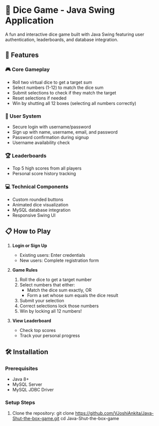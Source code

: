 # 🎲 Dice Game - Java Swing Application

A fun and interactive dice game built with Java Swing featuring user authentication, leaderboards, and database integration.

## 🚀 Features

### 🎮 Core Gameplay
- Roll two virtual dice to get a target sum
- Select numbers (1-12) to match the dice sum
- Submit selections to check if they match the target
- Reset selections if needed
- Win by shutting all 12 boxes (selecting all numbers correctly)

### 👤 User System
- Secure login with username/password
- Sign up with name, username, email, and password
- Password confirmation during signup
- Username availability check

### 🏆 Leaderboards
- Top 5 high scores from all players
- Personal score history tracking

### 💻 Technical Components
- Custom rounded buttons
- Animated dice visualization
- MySQL database integration
- Responsive Swing UI

## 📋 How to Play

1. **Login or Sign Up**
   - Existing users: Enter credentials
   - New users: Complete registration form

2. **Game Rules**
   1. Roll the dice to get a target number
   2. Select numbers that either:
      - Match the dice sum exactly, OR
      - Form a set whose sum equals the dice result
   3. Submit your selection
   4. Correct selections lock those numbers
   5. Win by locking all 12 numbers!

3. **View Leaderboard**
   - Check top scores
   - Track your personal progress

## 🛠️ Installation

### Prerequisites
- Java 8+
- MySQL Server
- MySQL JDBC Driver

### Setup Steps
1. Clone the repository:
   git clone https://github.com/VJoshiAnkita/Java-Shut-the-box-game.git
   cd Java-Shut-the-box-game
   
